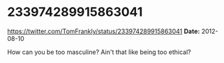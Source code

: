 # 233974289915863041
https://twitter.com/TomFrankly/status/233974289915863041
**Date:** 2012-08-10

How can you be too masculine? Ain't that like being too ethical?
